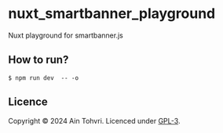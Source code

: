# nuxt_smartbanner_playground

Nuxt playground for smartbanner.js

## How to run?

    $ npm run dev  -- -o

## Licence

Copyright © 2024 Ain Tohvri. Licenced under [GPL-3](LICENSE).
